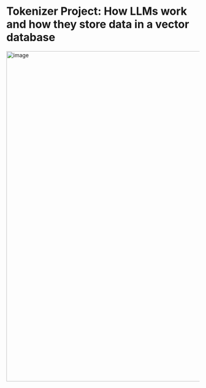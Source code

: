 # Tokenizer Project: How LLMs work and how they store data in a vector database




<img width="1718" height="861" alt="image" src="https://github.com/user-attachments/assets/80da777d-4a98-4ba2-bda1-b3381da5e1e0" />
